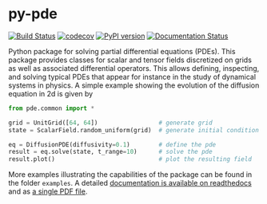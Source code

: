 # py-pde

[![Build Status](https://travis-ci.org/zwicker-group/py-pde.svg?branch=master)](https://travis-ci.org/zwicker-group/py-pde)
[![codecov](https://codecov.io/gh/zwicker-group/py-pde/branch/master/graph/badge.svg)](https://codecov.io/gh/zwicker-group/py-pde)
[![PyPI version](https://badge.fury.io/py/py-pde.svg)](https://badge.fury.io/py/py-pde)
[![Documentation Status](https://readthedocs.org/projects/py-pde/badge/?version=latest)](https://py-pde.readthedocs.io/en/latest/?badge=latest)
      

Python package for solving partial differential equations (PDEs). 
This package provides classes for scalar and tensor fields discretized on grids
as well as associated differential operators.
This allows defining, inspecting, and solving typical PDEs that appear for
instance in the study of dynamical systems in physics.
A simple example showing the evolution of the diffusion equation in 2d is given
by

```python
from pde.common import *

grid = UnitGrid([64, 64])                 # generate grid
state = ScalarField.random_uniform(grid)  # generate initial condition

eq = DiffusionPDE(diffusivity=0.1)        # define the pde
result = eq.solve(state, t_range=10)      # solve the pde
result.plot()                             # plot the resulting field
```

More examples illustrating the capabilities of the package can be found in the
folder `examples`.
A detailed [documentation is available on readthedocs](https://py-pde.readthedocs.io/)
and as [a single PDF file](https://py-pde.readthedocs.io/_/downloads/en/latest/pdf/).

